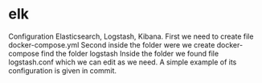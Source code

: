 # elk

Configuration Elasticsearch, Logstash, Kibana.
First we need to create file docker-compose.yml
Second inside the folder were we create docker-compose find the folder logstash
Inside the folder we found file  logstash.conf which we can edit as we need. A simple example of its configuration is given in commit.
